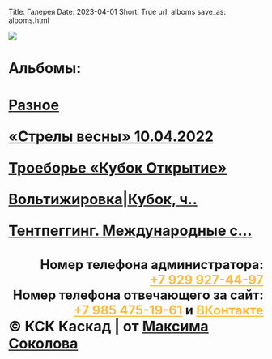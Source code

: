 Title: Галерея
Date: 2023-04-01
Short: True
url: alboms
save_as: alboms.html

<div class="emblem_mini">
          <a href="/"><img src="/theme/images/emblemob.png"></a>

<h1 class='Nashi_horse'>Альбомы:<h1>

<div class="alboms">
	<a class='al' href="/allphoto" style='background-image: url("/theme/images/18.jpg")'><p>Разное</p></a>
	<a class="al" href="strelyvesny10042023" style='background-image: url("/theme/images/stves.jpg")'><p>«Стрелы весны» 10.04.2022</p></a>
	<a class="al" href="Kubok_Otkritie" style='background-image: url("/theme/images/26.jpg")'><p>Троеборье «Кубок Открытие»</p></a>
	<a class="al" href="Voltizhirovka" style='background-image: url("/theme/images/v1.jpg")'><p>Вольтижировка|Кубок, ч..</p></a>
	<a class="al" href="Tentpeging" style='background-image: url("/theme/images/tent1.jpg")'><p>Тентпеггинг. Международные с...</p></a>
</div>

<div class="footer2" style='margin-top: 35px;'>
     <div class='titlef' style='text-align: right; font-size: 25px;'>Номер телефона администратора: <br><a href="tel:+79299274497" style='color: #FFBC39;'><b>+7 929 927-44-97</b></a></div>
     <div class='titlef' style='text-align: right; font-size: 25px;'>Номер телефона отвечающего за сайт: <br><a href="tel:+79854751961" style='color: #FFBC39;'><b>+7 985 475-19-61</b></a> и <a href="https://vk.com/maxim_lyubertsy" style='color: #FFBC39;'>ВКонтакте</a></div>
     <div class="contein3"><b>© КСК Каскад | от <a href='https://vk.com/maxim_lyubertsy'>Максима Соколова</a></b></div>
</div>